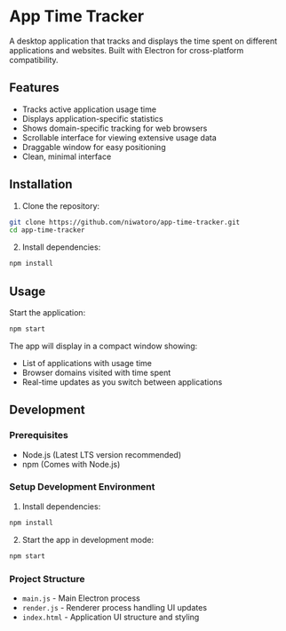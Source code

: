 # App Time Tracker

A desktop application that tracks and displays the time spent on different applications and websites. Built with Electron for cross-platform compatibility.

## Features

- Tracks active application usage time
- Displays application-specific statistics
- Shows domain-specific tracking for web browsers
- Scrollable interface for viewing extensive usage data
- Draggable window for easy positioning
- Clean, minimal interface

## Installation

1. Clone the repository:

```bash
git clone https://github.com/niwatoro/app-time-tracker.git
cd app-time-tracker
```

2. Install dependencies:

```bash
npm install
```

## Usage

Start the application:

```bash
npm start
```

The app will display in a compact window showing:

- List of applications with usage time
- Browser domains visited with time spent
- Real-time updates as you switch between applications

## Development

### Prerequisites

- Node.js (Latest LTS version recommended)
- npm (Comes with Node.js)

### Setup Development Environment

1. Install dependencies:

```bash
npm install
```

2. Start the app in development mode:

```bash
npm start
```

### Project Structure

- `main.js` - Main Electron process
- `render.js` - Renderer process handling UI updates
- `index.html` - Application UI structure and styling
